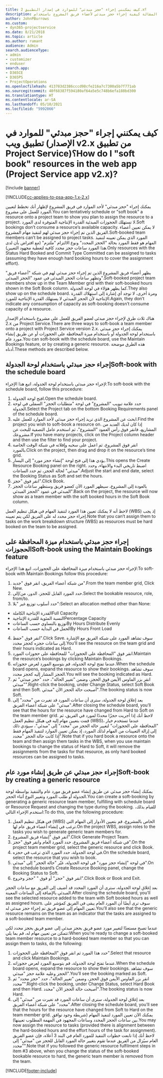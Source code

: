 ```yaml
---
title: كيف يمكنني إجراء "حجز مبدئي" للموارد في إصدار التطبيق 2.x؟
description: توضح هذه المقالة كيفية إجراء حجز مبدئي لأعضاء فريق المشروع باستخدام Project Service.
author: JohnPBurrows
ms.custom:
- dyn365-projectservice
ms.date: 8/21/2018
ms.topic: article
ms.author: rumant
audience: Admin
search.audienceType:
- admin
- customizer
- enduser
search.app:
- D365CE
- D365PS
- ProjectOperations
ms.openlocfilehash: 413783d2386cccd98cfe216a7c7300a5b7f771ab
ms.sourcegitcommit: 40f68387f594180af64a5e5c748b6efa188bd300
ms.translationtype: HT
ms.contentlocale: ar-SA
ms.lasthandoff: 05/10/2021
ms.locfileid: "5992866"
---
```

# <a name="how-do-i-soft-book-resources-in-the-web-app-project-service-app-v2x"></a><span data-ttu-id="17269-103">كيف يمكنني إجراء "حجز مبدئي" للموارد في تطبيق ويب (الإصدار v2.x من تطبيق Project Service)؟</span><span class="sxs-lookup"><span data-stu-id="17269-103">How do I "soft book" resources in the web app (Project Service app v2.x)?</span></span>

[!include [banner](../includes/psa-now-project-operations.md)]

[!INCLUDE[cc-applies-to-psa-app-1.x-2.x](../includes/cc-applies-to-psa-app-1x-2x.md)]

<span data-ttu-id="17269-104">يمكنك إجراء "حجز مبدئي" لأحد الموارد في فريق المشروع لإظهار أنك تخطط لتعيين المورد للعمل على مشروع.</span><span class="sxs-lookup"><span data-stu-id="17269-104">You can tentatively schedule or "soft book" a resource onto a project team to show you plan to assign the resource to a project.</span></span> <span data-ttu-id="17269-105">لا تستهلك الحجوزات المبدئية القدرة الإنتاجية المتوفرة لدى المورد.</span><span class="sxs-lookup"><span data-stu-id="17269-105">Soft bookings don’t consume a resource’s available capacity.</span></span> <span data-ttu-id="17269-106">لا يمكن تعيين أعضاء الفريق الذين تم إجراء حجز مبدئي لهم لتنفيذ مهام المشروع.</span><span class="sxs-lookup"><span data-stu-id="17269-106">Soft-booked team members can’t be assigned to project tasks.</span></span> <span data-ttu-id="17269-107">المورد الذي يمكن تعيينه لتنفيذ المهام هو فقط المورد بحالة "الحجز المحدد‬" ونوع الالتزام "ملتزم‬" (مع افتراض بأن لدى هذا المورد ساعات حجز محدد كافية لتغطية مجهود التعيين).</span><span class="sxs-lookup"><span data-stu-id="17269-107">Only resources with the Status Hard Booked and Commit Type Committed can be assigned to tasks (assuming they have enough hard booking hours to cover the assignment effort).</span></span>

<span data-ttu-id="17269-108">يظهر أعضاء فريق المشروع الذين تم إجراء حجز مبدئي لهم في شبكة "أعضاء فريق" وتظهر ساعات الحجز المبدئي في عمود "الحجز المبدئي".</span><span class="sxs-lookup"><span data-stu-id="17269-108">Soft-booked project team members show up in the Team Member grid with their soft-booked hours shown in the Soft Book column.</span></span> <span data-ttu-id="17269-109">كما يظهر هؤلاء في لوحة الجدولة.</span><span class="sxs-lookup"><span data-stu-id="17269-109">They also show up on the schedule board.</span></span> <span data-ttu-id="17269-110">ومرة أخرى، لا توجد أي إشارة إلى استهلاك القدرة الإنتاجية لأن الحجز المبدئي لا يستهلك القدرة الإنتاجية للمورد.</span><span class="sxs-lookup"><span data-stu-id="17269-110">Again, they don’t indicate any consumption of capacity as soft-booking doesn’t consume capacity of a resource.</span></span>

<span data-ttu-id="17269-111">هناك ثلاث طرق لإجراء حجز مبدئي لعضو الفريق للعمل على مشروع باستخدام الإصدار 2.x من Project Service.</span><span class="sxs-lookup"><span data-stu-id="17269-111">There are three ways to soft-book a team member onto a project with Project Service version 2.x.</span></span> <span data-ttu-id="17269-112">يمكنك إجراء حجز مبدئي باستخدام لوحة الجدولة أو باستخدام ميزة المحافظة على الحجوزات‬ أو عن طريق إنشاء مورد عام.</span><span class="sxs-lookup"><span data-stu-id="17269-112">You can soft-book with the schedule board, use the Maintain Bookings feature, or by creating a generic resource.</span></span> <span data-ttu-id="17269-113">هذه الطرق موضحة أدناه.</span><span class="sxs-lookup"><span data-stu-id="17269-113">These methods are described below.</span></span>

## <a name="soft-book-with-the-schedule-board"></a><span data-ttu-id="17269-114">إجراء حجز مبدئي باستخدام لوحة الجدولة</span><span class="sxs-lookup"><span data-stu-id="17269-114">Soft-book with the schedule board</span></span>

<span data-ttu-id="17269-115">لإجراء حجز مبدئي باستخدام لوحة الجدولة‬، اتبع هذا الإجراء:</span><span class="sxs-lookup"><span data-stu-id="17269-115">To soft-book with the schedule board, follow this procedure:</span></span> 
1. <span data-ttu-id="17269-116">افتح لوحة الجدولة.</span><span class="sxs-lookup"><span data-stu-id="17269-116">Open the schedule board.</span></span>
2. <span data-ttu-id="17269-117">حدد علامة تبويب "المشروع" في لوحة "متطلبات الحجز‬" السفلى في لوحة الجدولة.</span><span class="sxs-lookup"><span data-stu-id="17269-117">Select the Project tab on the bottom Booking Requirements panel of the schedule board.</span></span>
3. <span data-ttu-id="17269-118">ابحث عن المشروع الذي تريد إجراء حجز مبدئي لأحد الموارد للعمل عليه.</span><span class="sxs-lookup"><span data-stu-id="17269-118">Find the project you wish to soft-book a resource on.</span></span> <span data-ttu-id="17269-119">إذا كان لديك العديد من المشاريع، فانقر فوق رأس العمود "المشروع"، ثم استخدم عامل التصفية للبحث عن مشروعك.</span><span class="sxs-lookup"><span data-stu-id="17269-119">If you have many projects, click on the Project column header and then use the filter to find your project.</span></span>
4. <span data-ttu-id="17269-120">انقر فوق المشروع، ثم اعمل على سحبه وإفلاته في شبكة الوقت الخاصة بالمورد.</span><span class="sxs-lookup"><span data-stu-id="17269-120">Click on the project, then drag and drop it on the resource’s time grid.</span></span>
5. <span data-ttu-id="17269-121">يؤدي هذا إلى فتح لوحة "إنشاء حجز مورد‬" إلى اليسار.</span><span class="sxs-lookup"><span data-stu-id="17269-121">This opens the Create Resource Booking panel on the right.</span></span> <span data-ttu-id="17269-122">اضبط تاريخي البدء والانتهاء، وحدد "مبدئي" لحالة الحجز، ثم حدد الساعات.</span><span class="sxs-lookup"><span data-stu-id="17269-122">Adjust the start and end date, select the Booking Status as Soft and set the hours.</span></span> 
6. <span data-ttu-id="17269-123">انقر فوق "حجز".</span><span class="sxs-lookup"><span data-stu-id="17269-123">Click Book.</span></span>
7. <span data-ttu-id="17269-124">بالعودة إلى المشروع، سيظهر المورد الآن كعضو فريق وستظهر ساعات الحجز المبدئي في عمود "الحجز المبدئي".</span><span class="sxs-lookup"><span data-stu-id="17269-124">Back on the project, the resource will now show as a team member with the soft booked hours in the Soft Book column.</span></span>

<span data-ttu-id="17269-125">لاحظ أنه لا يمكنك تعيين هذا المورد لتنفيذ المهام في هيكل تنظيم العمل (WBS) إذ يجب إجراء حجز محدد له على الفريق لكي يتم تعيينه.</span><span class="sxs-lookup"><span data-stu-id="17269-125">Note that you can’t assign them to tasks on the work breakdown structure (WBS) as resources must be hard booked on the team to be assigned.</span></span>

## <a name="soft-book-using-the-maintain-bookings-feature"></a><span data-ttu-id="17269-126">إجراء حجز مبدئي باستخدام ميزة المحافظة على الحجوزات‬</span><span class="sxs-lookup"><span data-stu-id="17269-126">Soft-book using the Maintain Bookings feature</span></span>

<span data-ttu-id="17269-127">لإجراء حجز مبدئي باستخدام ميزة المحافظة على الحجوزات‬، اتبع هذا الإجراء:</span><span class="sxs-lookup"><span data-stu-id="17269-127">To soft-book with Maintain Bookings follow this procedure:</span></span>
1. <span data-ttu-id="17269-128">من شبكة أعضاء الفريق، انقر فوق "جديد".</span><span class="sxs-lookup"><span data-stu-id="17269-128">From the team member grid, Click New.</span></span>
2. <span data-ttu-id="17269-129">حدد المورد القابل للحجز، الدور، من/إلى.</span><span class="sxs-lookup"><span data-stu-id="17269-129">Select the bookable resource, role, from/to.</span></span>
3. <span data-ttu-id="17269-130">حدد أسلوب توزيع غير "بلا":</span><span class="sxs-lookup"><span data-stu-id="17269-130">Select an allocation method other than None:</span></span>
- <span data-ttu-id="17269-131">القدرة الإنتاجية الكاملة</span><span class="sxs-lookup"><span data-stu-id="17269-131">Full Capacity</span></span>
- <span data-ttu-id="17269-132">النسبة المئوية للقدرة الإنتاجية</span><span class="sxs-lookup"><span data-stu-id="17269-132">Percentage Capacity</span></span>
- <span data-ttu-id="17269-133">توزيع بالتساوي حسب الساعات‬</span><span class="sxs-lookup"><span data-stu-id="17269-133">By Hours Distribute Evenly</span></span>
- <span data-ttu-id="17269-134">الحمل في البداية حسب الساعات</span><span class="sxs-lookup"><span data-stu-id="17269-134">By Hours Front Load</span></span>
4. <span data-ttu-id="17269-135">انقر فوق "حفظ".</span><span class="sxs-lookup"><span data-stu-id="17269-135">Click Save.</span></span> <span data-ttu-id="17269-136">سوف تشاهد المورد على شبكة الفريق مع الإشارة إلى ساعات حجزه كحجز محدد.</span><span class="sxs-lookup"><span data-stu-id="17269-136">You’ll see the resource on the team grid and their hours indicated as Hard.</span></span>
5. <span data-ttu-id="17269-137">انقر فوق "المحافظة على الحجوزات‬" للمحافظة على حجوزات المورد.</span><span class="sxs-lookup"><span data-stu-id="17269-137">Maintain the resource’s bookings by clicking Maintain Bookings.</span></span>
6. <span data-ttu-id="17269-138">عندما تفتح لوحة الجدولة، قم بتوسيع المورد لعرض حجوزاته.</span><span class="sxs-lookup"><span data-stu-id="17269-138">When the schedule board opens, expand the resource to show their bookings.</span></span> <span data-ttu-id="17269-139">سوف تشاهد الحجز المشار إليه كحجز محدد.</span><span class="sxs-lookup"><span data-stu-id="17269-139">You will see the booking indicated as Hard.</span></span>
7. <span data-ttu-id="17269-140">انقر بزر الماوس الأيمن فوق الحجز، وضمن "تغيير الحالة"، حدد "حجز مبدئي" ثم "مبدئي".</span><span class="sxs-lookup"><span data-stu-id="17269-140">Right-click the booking, under Change Status, select Soft Book and then Soft.</span></span> <span data-ttu-id="17269-141">أصبحت حالة الحجز الآن "مبدئي".</span><span class="sxs-lookup"><span data-stu-id="17269-141">The booking status is now Soft.</span></span>
8. <span data-ttu-id="17269-142">بعد إغلاق لوحة الجدولة، سترى أن ساعات المورد قد تغيرت من "محدد" إلى "مبدئي" على شبكة أعضاء الفريق.</span><span class="sxs-lookup"><span data-stu-id="17269-142">After closing the schedule board, you’ll see that the hours for the resource have changed from Hard to Soft on the team member grid.</span></span>
<span data-ttu-id="17269-143">لاحظ أنك إذا أجريت حجزًا محددًا لمورد في الفريق، ثم قمت بتعيين مهام إليه في هيكل تنظيم العمل (WBS)، عندما تستخدم خيار "المحافظة على الحجوزات" لتغيير حالة الحجز من "محدد" إلى "مبدئي"، سيؤدي ذلك إلى إزالة التعيينات من المهام لذلك المورد، إذ يمكن تعيين الموارد لتنفيذ المهام فقط إذا كانت حالة الحجز "محدد".</span><span class="sxs-lookup"><span data-stu-id="17269-143">Note that if you hard book a resource onto the team and then assign them tasks in the WBS, when you use maintain bookings to change the status of Hard to Soft, it will remove the assignments from the tasks for that resource, as only hard booked resources can be assigned to tasks.</span></span>

## <a name="soft-book-by-creating-a-generic-resource"></a><span data-ttu-id="17269-144">إجراء حجز مبدئي عن طريق إنشاء مورد عام</span><span class="sxs-lookup"><span data-stu-id="17269-144">Soft-book by creating a generic resource</span></span>

<span data-ttu-id="17269-145">يمكنك إنشاء حجز مبدئي عن طريق إنشاء عضو فريق مورد عام والتنفيذ بواسطة لوحة الجدولة أو طلب المورد‬ وتغيير النوع أثناء الحجز.</span><span class="sxs-lookup"><span data-stu-id="17269-145">You can create a soft-booking by generating a generic resource team member, fulfilling with schedule board or Resource Request and changing the type during the booking.</span></span>
<span data-ttu-id="17269-146">للقيام بذلك، استخدم الإجراء التالي:</span><span class="sxs-lookup"><span data-stu-id="17269-146">To do this, use the following procedure:</span></span>

1. <span data-ttu-id="17269-147">في هيكل تنظيم العمل (WBS) الخاص بالمشروع، قم بتعيين الأدوار إلى المهام التي ترغب في إنشاء أعضاء فريق عام لها.</span><span class="sxs-lookup"><span data-stu-id="17269-147">On the project WBS, assign roles to the tasks you wish to generate generic team members for.</span></span>
2. <span data-ttu-id="17269-148">انقر فوق "إنشاء فريق المشروع".</span><span class="sxs-lookup"><span data-stu-id="17269-148">Click Generate Project Team.</span></span>
3. <span data-ttu-id="17269-149">في شبكة أعضاء فريق المشروع، حدد المورد العام وانقر فوق "حجز".</span><span class="sxs-lookup"><span data-stu-id="17269-149">On the project team member grid, select the generic resource and click Book.</span></span>
4. <span data-ttu-id="17269-150">في لوحة الجدولة، حدد المورد الذي ترغب في حجزه.</span><span class="sxs-lookup"><span data-stu-id="17269-150">On the schedule board, select the resource that you wish to book.</span></span>
5. <span data-ttu-id="17269-151">في لوحة "إنشاء حجز مورد‬" في لوحة الجدولة، غيّر "حالة الحجز" إلى "مبدئي".</span><span class="sxs-lookup"><span data-stu-id="17269-151">On the schedule board’s Create Resource Booking panel, change the Booking Status to Soft.</span></span>
6. <span data-ttu-id="17269-152">انقر فوق "حجز" أو فوق " "حجز وخروج".</span><span class="sxs-lookup"><span data-stu-id="17269-152">Click Book or Book and Exit.</span></span>

<span data-ttu-id="17269-153">بعد إغلاق لوحة الجدولة، سترى أن المورد المحدد قد أضيف إلى الفريق مع ساعات الحجز المبدئي بالإضافة إلى الساعات المعينة.</span><span class="sxs-lookup"><span data-stu-id="17269-153">After closing the schedule board, you’ll see the selected resource added to the team with Soft booked hours as well as assigned hours.</span></span> <span data-ttu-id="17269-154">سوف ترى أيضًا أن المورد العام يبقى في الفريق كمؤشر على تعيين المهام إلى عضو فريق تم إجراء حجز مبدئي له.</span><span class="sxs-lookup"><span data-stu-id="17269-154">You’ll also see that the generic resource remains on the team as an indicator that the tasks are assigned to a soft-booked team member.</span></span>

<span data-ttu-id="17269-155">عندما تصبح مستعدًا لتغيير مورد عضو فريق بحجز مبدئي إلى عضو فريق بحجز محدد لكي تتمكن من تعيين مهام له، قم بما يلي:</span><span class="sxs-lookup"><span data-stu-id="17269-155">When you’re ready to change a soft-booked team member resource to a hard-booked team member so that you can assign them to tasks, do the following:</span></span>

1. <span data-ttu-id="17269-156">حدد هذا المورد ثم انقر فوق "المحافظة على الحجوزات".</span><span class="sxs-lookup"><span data-stu-id="17269-156">Select that resource and click Maintain Bookings.</span></span>
2. <span data-ttu-id="17269-157">عندما تفتح لوحة الجدولة، قم بتوسيع المورد لعرض حجوزاته.</span><span class="sxs-lookup"><span data-stu-id="17269-157">When the schedule board opens, expand the resource to show their bookings.</span></span> <span data-ttu-id="17269-158">سوف تشاهد الحجز وعليه علامة حجز "مبدئي".</span><span class="sxs-lookup"><span data-stu-id="17269-158">You’ll see the booking marked as Soft.</span></span>
3. <span data-ttu-id="17269-159">انقر بزر الماوس الأيمن فوق الحجز، وضمن "تغيير الحالة"، حدد "حجز محدد" ثم "محدد".</span><span class="sxs-lookup"><span data-stu-id="17269-159">Right-click the booking, under Change Status, select Hard Book and then Hard.</span></span> <span data-ttu-id="17269-160">أصبحت حالة الحجز الآن "محدد".</span><span class="sxs-lookup"><span data-stu-id="17269-160">The booking status is now Hard.</span></span>
4. <span data-ttu-id="17269-161">بعد إغلاق لوحة الجدولة، سترى أن ساعات المورد قد تغيرت من "مبدئي" إلى "محدد" على شبكة أعضاء الفريق.</span><span class="sxs-lookup"><span data-stu-id="17269-161">After closing the schedule board, you’ll see that the hours for the resource have changed from Soft to Hard on the team member grid.</span></span> <span data-ttu-id="17269-162">يمكنك الآن تعيين المورد لتنفيذ المهام (شريطة وجود توافق بين ساعات الحجز المحدد وساعات المجهود في المهمة المطلوب تعيينها).</span><span class="sxs-lookup"><span data-stu-id="17269-162">You may now assign the resource to tasks (provided there is alignment between the hard-booked hours and the effort hours of the task for assignment).</span></span> <span data-ttu-id="17269-163">لاحظ أنك إذا تابعت خطوات التنفيذ للمورد العام في البند 3 أعلاه، فإن عضو الفريق العام سيُزال من الفريق عندما تقوم بتغيير حالة المورد القابل للحجز من "مبدئي" إلى "محدد".</span><span class="sxs-lookup"><span data-stu-id="17269-163">Note that if you followed the generic resource fulfilment steps in item #3 above, when you change the status of the soft-booked bookable resource to hard, the generic team member is removed from the team.</span></span>


[!INCLUDE[footer-include](../includes/footer-banner.md)]